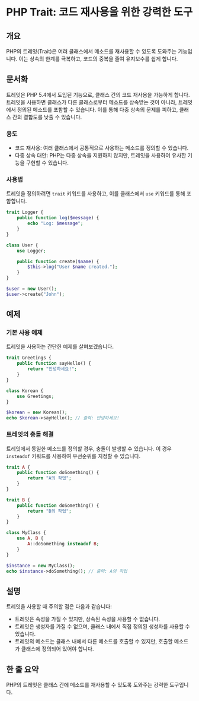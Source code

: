 <!--
Meta Description: # PHP Trait: 코드 재사용을 위한 강력한 도구 ## 개요 PHP의 트레잇(Trait)은 여러 클래스에서 메소드를 재사용할 수 있도록 도와주는 기능입니다. 이는 상속의 한계를 극복하고, 코드의 중복을 줄여 유지보수를 쉽게 합니다. ## 문서화 트레잇은 PHP 5...
Meta Keywords: trait, 메소드를, 있습니다, php, 클래스
-->

# PHP Trait: 코드 재사용을 위한 강력한 도구

## 개요
PHP의 트레잇(Trait)은 여러 클래스에서 메소드를 재사용할 수 있도록 도와주는 기능입니다. 이는 상속의 한계를 극복하고, 코드의 중복을 줄여 유지보수를 쉽게 합니다.

## 문서화
트레잇은 PHP 5.4에서 도입된 기능으로, 클래스 간의 코드 재사용을 가능하게 합니다. 트레잇을 사용하면 클래스가 다른 클래스로부터 메소드를 상속받는 것이 아니라, 트레잇에서 정의된 메소드를 포함할 수 있습니다. 이를 통해 다중 상속의 문제를 피하고, 클래스 간의 결합도를 낮출 수 있습니다.

### 용도
- 코드 재사용: 여러 클래스에서 공통적으로 사용하는 메소드를 정의할 수 있습니다.
- 다중 상속 대안: PHP는 다중 상속을 지원하지 않지만, 트레잇을 사용하여 유사한 기능을 구현할 수 있습니다.

### 사용법
트레잇을 정의하려면 `trait` 키워드를 사용하고, 이를 클래스에서 `use` 키워드를 통해 포함합니다.

```php
trait Logger {
    public function log($message) {
        echo "Log: $message";
    }
}

class User {
    use Logger;

    public function create($name) {
        $this->log("User $name created.");
    }
}

$user = new User();
$user->create("John");
```

## 예제
### 기본 사용 예제
트레잇을 사용하는 간단한 예제를 살펴보겠습니다.

```php
trait Greetings {
    public function sayHello() {
        return "안녕하세요!";
    }
}

class Korean {
    use Greetings;
}

$korean = new Korean();
echo $korean->sayHello(); // 출력: 안녕하세요!
```

### 트레잇의 충돌 해결
트레잇에서 동일한 메소드를 정의할 경우, 충돌이 발생할 수 있습니다. 이 경우 `insteadof` 키워드를 사용하여 우선순위를 지정할 수 있습니다.

```php
trait A {
    public function doSomething() {
        return "A의 작업";
    }
}

trait B {
    public function doSomething() {
        return "B의 작업";
    }
}

class MyClass {
    use A, B {
        A::doSomething insteadof B;
    }
}

$instance = new MyClass();
echo $instance->doSomething(); // 출력: A의 작업
```

## 설명
트레잇을 사용할 때 주의할 점은 다음과 같습니다:
- 트레잇은 속성을 가질 수 있지만, 상속된 속성을 사용할 수 없습니다.
- 트레잇은 생성자를 가질 수 없으며, 클래스 내에서 직접 정의된 생성자를 사용할 수 있습니다.
- 트레잇의 메소드는 클래스 내에서 다른 메소드를 호출할 수 있지만, 호출할 메소드가 클래스에 정의되어 있어야 합니다.

## 한 줄 요약
PHP의 트레잇은 클래스 간에 메소드를 재사용할 수 있도록 도와주는 강력한 도구입니다.